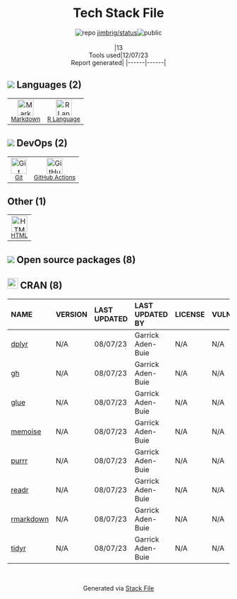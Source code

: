 <!--
&lt;--- Readme.md Snippet without images Start ---&gt;
## Tech Stack
jimbrig/status is built on the following main stack:

- [Markdown](http://daringfireball.net/projects/markdown/) – Languages
- [R Language](http://www.r-project.org/) – Languages
- [GitHub Actions](https://github.com/features/actions) – Continuous Integration

Full tech stack [here](/techstack.md)

&lt;--- Readme.md Snippet without images End ---&gt;

&lt;--- Readme.md Snippet with images Start ---&gt;
## Tech Stack
jimbrig/status is built on the following main stack:

- <img width='25' height='25' src='https://img.stackshare.io/service/1147/markdown.png' alt='Markdown'/> [Markdown](http://daringfireball.net/projects/markdown/) – Languages
- <img width='25' height='25' src='https://img.stackshare.io/service/1213/r-logo.png' alt='R Language'/> [R Language](http://www.r-project.org/) – Languages
- <img width='25' height='25' src='https://img.stackshare.io/service/11563/actions.png' alt='GitHub Actions'/> [GitHub Actions](https://github.com/features/actions) – Continuous Integration

Full tech stack [here](/techstack.md)

&lt;--- Readme.md Snippet with images End ---&gt;
-->
<div align="center">

# Tech Stack File
![](https://img.stackshare.io/repo.svg "repo") [jimbrig/status](https://github.com/jimbrig/status)![](https://img.stackshare.io/public_badge.svg "public")
<br/><br/>
|13<br/>Tools used|12/07/23 <br/>Report generated|
|------|------|
</div>

## <img src='https://img.stackshare.io/languages.svg'/> Languages (2)
<table><tr>
  <td align='center'>
  <img width='36' height='36' src='https://img.stackshare.io/service/1147/markdown.png' alt='Markdown'>
  <br>
  <sub><a href="http://daringfireball.net/projects/markdown/">Markdown</a></sub>
  <br>
  <sub></sub>
</td>

<td align='center'>
  <img width='36' height='36' src='https://img.stackshare.io/service/1213/r-logo.png' alt='R Language'>
  <br>
  <sub><a href="http://www.r-project.org/">R Language</a></sub>
  <br>
  <sub></sub>
</td>

</tr>
</table>

## <img src='https://img.stackshare.io/devops.svg'/> DevOps (2)
<table><tr>
  <td align='center'>
  <img width='36' height='36' src='https://img.stackshare.io/service/1046/git.png' alt='Git'>
  <br>
  <sub><a href="http://git-scm.com/">Git</a></sub>
  <br>
  <sub></sub>
</td>

<td align='center'>
  <img width='36' height='36' src='https://img.stackshare.io/service/11563/actions.png' alt='GitHub Actions'>
  <br>
  <sub><a href="https://github.com/features/actions">GitHub Actions</a></sub>
  <br>
  <sub></sub>
</td>

</tr>
</table>

## Other (1)
<table><tr>
  <td align='center'>
  <img width='36' height='36' src='https://img.stackshare.io/service/2270/no-img-open-source.png' alt='HTML'>
  <br>
  <sub><a href="http://">HTML</a></sub>
  <br>
  <sub></sub>
</td>

</tr>
</table>


## <img src='https://img.stackshare.io/group.svg' /> Open source packages (8)</h2>

## <img width='24' height='24' src='https://img.stackshare.io/package_manager/105004/default_a16028785587c9c482ce21483b5e660123a3d270.png'/> CRAN (8)

|NAME|VERSION|LAST UPDATED|LAST UPDATED BY|LICENSE|VULNERABILITIES|
|:------|:------|:------|:------|:------|:------|
|[dplyr](https://cran.r-project.org/dplyr)|N/A|08/07/23|Garrick Aden-Buie |N/A|N/A|
|[gh](https://cran.r-project.org/gh)|N/A|08/07/23|Garrick Aden-Buie |N/A|N/A|
|[glue](https://cran.r-project.org/glue)|N/A|08/07/23|Garrick Aden-Buie |N/A|N/A|
|[memoise](https://cran.r-project.org/memoise)|N/A|08/07/23|Garrick Aden-Buie |N/A|N/A|
|[purrr](https://cran.r-project.org/purrr)|N/A|08/07/23|Garrick Aden-Buie |N/A|N/A|
|[readr](https://cran.r-project.org/readr)|N/A|08/07/23|Garrick Aden-Buie |N/A|N/A|
|[rmarkdown](https://cran.r-project.org/rmarkdown)|N/A|08/07/23|Garrick Aden-Buie |N/A|N/A|
|[tidyr](https://cran.r-project.org/tidyr)|N/A|08/07/23|Garrick Aden-Buie |N/A|N/A|

<br/>
<div align='center'>

Generated via [Stack File](https://github.com/marketplace/stack-file)
